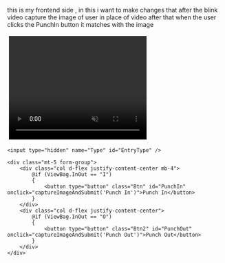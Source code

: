this is my frontend side , in this i want to make changes that after the blink video capture the image of user in place of video after that when the user clicks the PunchIn button it matches with the image

<form asp-action="AttendanceData" id="form" asp-controller="Geo" method="post">
    <div class="form-group text-center">
        <div id="videoContainer" style="display: inline-block; border: 4px solid transparent; border-radius: 8px; transition: border-color 0.3s ease;">
            <video id="video" width="320" height="240" autoplay muted playsinline></video>
        </div>
        <canvas id="canvas" style="display:none;"></canvas>
        <p id="statusText" style="font-weight: bold; margin-top: 10px; color: #444;"></p>
    </div>

    <input type="hidden" name="Type" id="EntryType" />

    <div class="mt-5 form-group">
        <div class="col d-flex justify-content-center mb-4">
            @if (ViewBag.InOut == "I")
            {
                <button type="button" class="Btn" id="PunchIn" onclick="captureImageAndSubmit('Punch In')">Punch In</button>
            }
        </div>
        <div class="col d-flex justify-content-center">
            @if (ViewBag.InOut == "O")
            {
                <button type="button" class="Btn2" id="PunchOut" onclick="captureImageAndSubmit('Punch Out')">Punch Out</button>
            }
        </div>
    </div>
</form>

<script>
    window.addEventListener("DOMContentLoaded", async () => {
        const video = document.getElementById("video");
        const canvas = document.getElementById("canvas");
        const EntryTypeInput = document.getElementById("EntryType");
        const successSound = document.getElementById("successSound");
        const errorSound = document.getElementById("errorSound");
        const statusText = document.getElementById("statusText");
        const videoContainer = document.getElementById("videoContainer");

        let blinkCount = 0;
        let blinked = false;
        let blinkValidUntil = 0;
        let blinkCountdownInterval;

        const EAR_THRESHOLD = 0.26;
        const BLINK_GAP = 300;
        const DOUBLE_BLINK_WINDOW = 1500;
        const ALLOW_SUBMIT_DURATION = 10000;

        let lastEARBelowThresholdTime = 0;
        let firstBlinkTime = 0;

        const detectorOptions = new faceapi.TinyFaceDetectorOptions({ inputSize: 320, scoreThreshold: 0.5 });

        await Promise.all([
            faceapi.nets.tinyFaceDetector.loadFromUri('/AS/faceApi'),
            faceapi.nets.faceLandmark68Net.loadFromUri('/AS/faceApi')
        ]);
        console.log("Models loaded");
        startVideo();

        function startVideo() {
            navigator.mediaDevices.getUserMedia({
                video: { facingMode: "user", width: { ideal: 640 }, height: { ideal: 480 } }
            })
                .then(stream => {
                    video.srcObject = stream;
                    video.play();
                    video.addEventListener("loadeddata", () => {
                        const checkReady = setInterval(() => {
                            if (video.videoWidth > 0 && video.videoHeight > 0) {
                                clearInterval(checkReady);
                                detectBlink();
                            }
                        }, 100);
                    });
                })
                .catch(console.error);
        }

        function getEAR(eye) {
            const a = distance(eye[1], eye[5]);
            const b = distance(eye[2], eye[4]);
            const c = distance(eye[0], eye[3]);
            return (a + b) / (2.0 * c);
        }

        function distance(p1, p2) {
            return Math.hypot(p1.x - p2.x, p1.y - p2.y);
        }

        async function detectBlink() {
            const now = Date.now();

            if (blinked && now < blinkValidUntil) {
                requestAnimationFrame(detectBlink);
                return;
            }

            const detection = await faceapi.detectSingleFace(video, detectorOptions).withFaceLandmarks();

            if (detection) {
                const leftEye = detection.landmarks.getLeftEye();
                const rightEye = detection.landmarks.getRightEye();
                const avgEAR = (getEAR(leftEye) + getEAR(rightEye)) / 2.0;

                if (avgEAR < EAR_THRESHOLD) {
                    if (now - lastEARBelowThresholdTime > BLINK_GAP) {
                        blinkCount++;

                        if (blinkCount === 1) {
                            firstBlinkTime = now;
                        }

                        if (blinkCount === 2 && now - firstBlinkTime <= DOUBLE_BLINK_WINDOW) {
                            blinked = true;
                            blinkValidUntil = now + ALLOW_SUBMIT_DURATION;
                            blinkCount = 0;
                            showGreenBorder();
                            startCountdown();
                        } else if (blinkCount > 2 || now - firstBlinkTime > DOUBLE_BLINK_WINDOW) {
                            blinkCount = 0;
                        }

                        lastEARBelowThresholdTime = now;
                    }
                }

                if (!blinked) {
                    statusText.textContent = "Please double blink to verify liveness";
                    videoContainer.style.borderColor = "red";
                }
            } else {
                statusText.textContent = "No face detected";
                videoContainer.style.borderColor = "gray";
                blinked = false;
                blinkCount = 0;
            }

            requestAnimationFrame(detectBlink);
        }

        function showGreenBorder() {
            videoContainer.style.borderColor = "limegreen";
        }

        function startCountdown() {
            let remaining = ALLOW_SUBMIT_DURATION / 1000;
            statusText.textContent = `Double blink detected! You can proceed. (${remaining}s)`;

            clearInterval(blinkCountdownInterval);
            blinkCountdownInterval = setInterval(() => {
                remaining--;
                if (remaining > 0) {
                    statusText.textContent = `You can proceed. (${remaining}s)`;
                } else {
                    clearInterval(blinkCountdownInterval);
                    blinked = false;
                    videoContainer.style.borderColor = "red";
                    statusText.textContent = "Please double blink to verify liveness";
                }
            }, 1000);
        }

        window.captureImageAndSubmit = function (entryType) {
            if (!blinked || Date.now() > blinkValidUntil) {
                videoContainer.style.borderColor = "red";
                statusText.textContent = "Double blink required before submitting";
                Swal.fire({
                    title: "Liveness Check Failed",
                    text: "Please double blink to verify you're not using a static image.",
                    icon: "warning"
                });
                return;
            }

            blinked = false;
            clearInterval(blinkCountdownInterval);
            statusText.textContent = "";
            videoContainer.style.borderColor = "transparent";

            EntryTypeInput.value = entryType;

            const context = canvas.getContext("2d");
            canvas.width = video.videoWidth;
            canvas.height = video.videoHeight;
            context.drawImage(video, 0, 0, canvas.width, canvas.height);

            const imageData = canvas.toDataURL("image/jpeg");

            Swal.fire({
                title: "Verifying Face...",
                allowOutsideClick: false,
                showConfirmButton: false,
                didOpen: () => Swal.showLoading()
            });

            fetch("/AS/Geo/AttendanceData", {
                method: "POST",
                headers: { "Content-Type": "application/json" },
                body: JSON.stringify({ Type: entryType, ImageData: imageData })
            })
                .then(res => res.json())
                .then(data => {
                    const now = new Date().toLocaleString();
                    if (data.success) {
                        successSound.play();
                        triggerHapticFeedback("success");
                        Swal.fire({
                            title: "Face Matched!",
                            text: `Attendance Recorded.\nDate & Time: ${now}`,
                            icon: "success",
                            timer: 3000,
                            showConfirmButton: false
                        }).then(() => location.reload());
                    } else {
                        errorSound.play();
                        triggerHapticFeedback("error");
                        Swal.fire({
                            title: "Face Not Recognized.",
                            text: `Click the button again to retry.\nDate & Time: ${now}`,
                            icon: "error"
                        });
                    }
                })
                .catch(error => {
                    console.error("Error:", error);
                    triggerHapticFeedback("error");
                    Swal.fire("Error!", "An error occurred while processing your request.", "error");
                });
        };

        function triggerHapticFeedback(type) {
            if ("vibrate" in navigator) {
                navigator.vibrate(type === "success" ? 100 : [200, 100, 200]);
            }
        }
    });
</script
